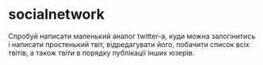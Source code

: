 # socialnetwork
Спробуй написати маленький аналог twitter-а, 
куди можна залогінитись і написати простенький твіт, 
відредагувати його, побачити список всіх твітів, 
а також твіти в порядку публікації інших юзерів.

